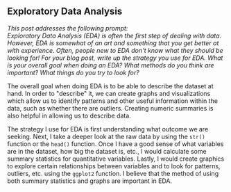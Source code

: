## Exploratory Data Analysis  

*This post addresses the following prompt:*  
*Exploratory Data Analysis (EDA) is often the first step of dealing with data.  However, EDA is somewhat of an art and something that you get better at with experience.  Often, people new to EDA don't know what they should be looking for! For your blog post, write up the strategy you use for EDA. What is your overall goal when doing an EDA? What methods do you think are important? What things do you try to look for?*  

The overall goal when doing EDA is to be able to describe the dataset at hand. In order to "describe" it, we can create graphs and visualizations which allow us to identify patterns and other useful information within the data, such as whether there are outliers. Creating numeric summaries is also helpful in allowing us to describe data.  

The strategy I use for EDA is first understanding what outcome we are seeking. Next, I take a deeper look at the raw data by using the `str()` function or the `head()` function. Once I have a good sense of what variables are in the dataset, how big the dataset is, etc., I would calculate some summary statistics for quantitative variables. Lastly, I would create graphics to explore certain relationships between variables and to look for patterns, outliers, etc. using the `ggplot2` function. I believe that the method of using both summary statistics and graphs are important in EDA.
